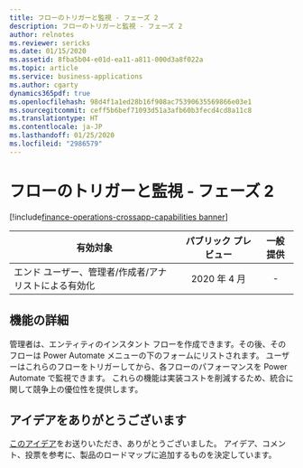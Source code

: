 ```yaml
---
title: フローのトリガーと監視 - フェーズ 2
description: フローのトリガーと監視 - フェーズ 2
author: relnotes
ms.reviewer: sericks
ms.date: 01/15/2020
ms.assetid: 8fba5b04-e01d-ea11-a811-000d3a8f022a
ms.topic: article
ms.service: business-applications
ms.author: cgarty
dynamics365pdf: true
ms.openlocfilehash: 98d4f1a1ed28b16f908ac75390635569866e03e1
ms.sourcegitcommit: ceff5b6bef71093d51a3afb60b3fecd4cd8a11c8
ms.translationtype: HT
ms.contentlocale: ja-JP
ms.lasthandoff: 01/25/2020
ms.locfileid: "2986579"
---
```

# <a name="trigger-and-monitor-a-flow--phase-2"></a>フローのトリガーと監視 - フェーズ 2
[!include[finance-operations-crossapp-capabilities banner](../includes/finance-operations-crossapp-capabilities.md)]

| 有効対象    |  パブリック プレビュー | 一般提供 | 
| ---------- | :----------: |:----------: |
|エンド ユーザー、管理者/作成者/アナリストによる有効化|2020 年 4 月| -|






## <a name="feature-details"></a>機能の詳細
<!--feature detail start -->
管理者は、エンティティのインスタント フローを作成できます。その後、そのフローは Power Automate メニューの下のフォームにリストされます。 ユーザーはこれらのフローをトリガーしてから、各フローのパフォーマンスを Power Automate で監視できます。 これらの機能は実装コストを削減するため、統合に関して競争上の優位性を提供します。
<!--feature detail end -->









## <a name="thank-you-for-your-idea"></a>アイデアをありがとうございます
[このアイデア](https://experience.dynamics.com/ideas/idea/?ideaid=f5515021-64ba-e711-80c0-00155d7cd0b4)をお送りいただき、ありがとうございました。 アイデア、コメント、投票を参考に、製品のロードマップに追加するものを決定しています。
